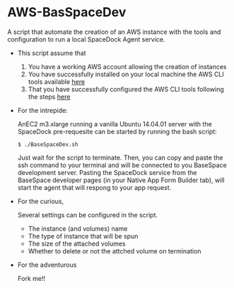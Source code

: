 AWS-BasSpaceDev
===============

A script that automate the creation of an AWS instance with the tools and 
configuration to run a local SpaceDock Agent service.

- This script assume that 
  1. You have a working AWS account allowing the creation of instances
  2. You have successfully installed on your local machine the 
  AWS CLI tools available [here](http://docs.aws.amazon.com/cli/latest/userguide/installing.html)
  3. That you have successfully configured the AWS CLI tools following the steps [here](http://docs.aws.amazon.com/cli/latest/userguide/cli-chap-getting-started.html)

- For the intrepide:
  
  AnEC2 m3.xlarge running a vanilla Ubuntu 14.04.01 server with the SpaceDock pre-requesite can be started by running 
  the bash script:
  
  ```  
  $ ./BaseSpaceDev.sh
  ``` 

  Just wait for the script to terminate. Then, you can copy and paste the ssh command to your terminal and will be 
  connected to you BaseSpace development server. Pasting the SpaceDock service from the BaseSpace developer pages (in your 
  Native App Form Builder tab), will start the agent that will respong to your app request.

- For the curious,
  
  Several settings can be configured in the script.
  - The instance (and volumes)  name 
  - The type of instance that will be spun
  - The size of the attached volumes
  - Whether to delete or not the attched volume on termination

- For the adventurous

  Fork me!!
     